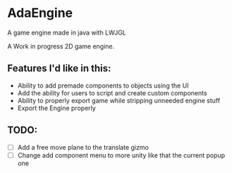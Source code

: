# AdaEngine
 A game engine made in java with LWJGL

A Work in progress 2D game engine.

## Features I'd like in this:
- Ability to add premade components to objects using the UI
- Add the ability for users to script and create custom components
- Ability to properly export game while stripping unneeded engine stuff
- Export the Engine properly

## TODO:
- [ ] Add a free move plane to the translate gizmo
- [ ] Change add component menu to more unity like that the current popup one
